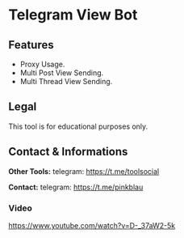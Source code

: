 # Telegram View Bot


## Features
- Proxy Usage.
- Multi Post View Sending.
- Multi Thread View Sending.



## Legal
This tool is for educational purposes only.

## Contact & Informations
**Other Tools:** telegram: https://t.me/toolsocial

**Contact:** telegram: https://t.me/pinkblau



### Video

https://www.youtube.com/watch?v=D-_37aW2-5k
